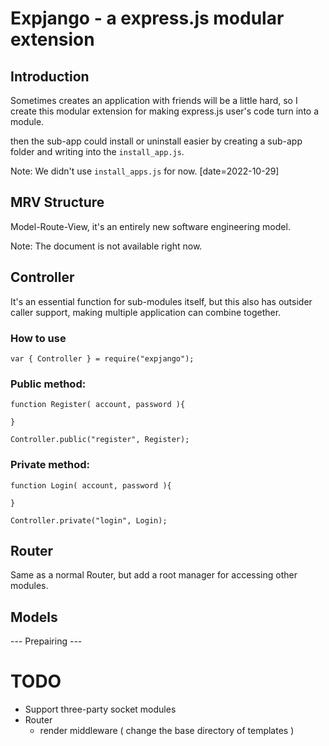 # Expjango - a express.js modular extension
## Introduction
Sometimes creates an application with friends will be a little hard, so I create this modular extension for making express.js user's code turn into a module.

then the sub-app could install or uninstall easier by creating a sub-app folder and writing into the `install_app.js`.

Note: We didn't use `install_apps.js` for now. [date=2022-10-29]

## MRV Structure
Model-Route-View, it's an entirely new software engineering model.

Note: The document is not available right now.

## Controller

It's an essential function for sub-modules itself, but this also has outsider caller support, making multiple application can combine together.

### How to use
```
var { Controller } = require("expjango");
```

### Public method:
```
function Register( account, password ){

}

Controller.public("register", Register);
```

### Private method:
```
function Login( account, password ){

}

Controller.private("login", Login);
```

## Router
Same as a normal Router, but add a root manager for accessing other modules.

## Models
--- Prepairing ---

# TODO
 - Support three-party socket modules
 - Router
   - render middleware ( change the base directory of templates )